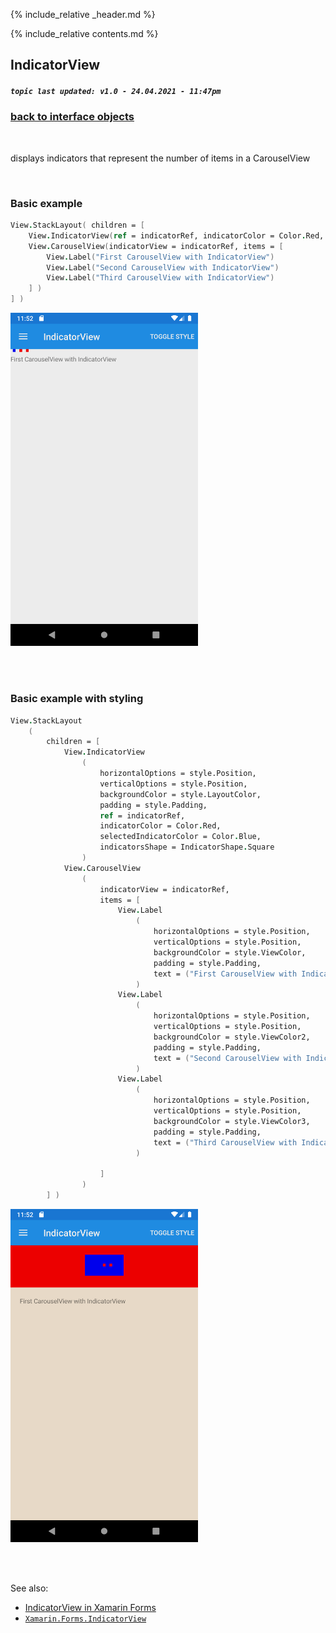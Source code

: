 {% include_relative _header.md %}

{% include_relative contents.md %}

IndicatorView
--------
##### `topic last updated: v1.0 - 24.04.2021 - 11:47pm`

### [back to interface objects](view-interface-objects.html#interface-objects)

<br />

displays indicators that represent the number of items in a CarouselView

<br /> 

### Basic example


```fsharp 
View.StackLayout( children = [
    View.IndicatorView(ref = indicatorRef, indicatorColor = Color.Red, selectedIndicatorColor = Color.Blue, indicatorsShape = IndicatorShape.Square)                    
    View.CarouselView(indicatorView = indicatorRef, items = [ 
        View.Label("First CarouselView with IndicatorView")
        View.Label("Second CarouselView with IndicatorView")
        View.Label("Third CarouselView with IndicatorView")
    ] )
] )
```

<img src="images/views/IndicatorView-adr-basic.png" width="300">

<br /> <br /> 

### Basic example with styling

```fsharp 
View.StackLayout
    ( 
        children = [
            View.IndicatorView
                (   
                    horizontalOptions = style.Position,
                    verticalOptions = style.Position,
                    backgroundColor = style.LayoutColor,
                    padding = style.Padding,  
                    ref = indicatorRef, 
                    indicatorColor = Color.Red, 
                    selectedIndicatorColor = Color.Blue, 
                    indicatorsShape = IndicatorShape.Square
                )                    
            View.CarouselView
                (
                    indicatorView = indicatorRef, 
                    items = [
                        View.Label
                            (
                                horizontalOptions = style.Position,
                                verticalOptions = style.Position,
                                backgroundColor = style.ViewColor,
                                padding = style.Padding,  
                                text = ("First CarouselView with IndicatorView")
                            )
                        View.Label
                            (
                                horizontalOptions = style.Position,
                                verticalOptions = style.Position,
                                backgroundColor = style.ViewColor2,
                                padding = style.Padding,  
                                text = ("Second CarouselView with IndicatorView")
                            )
                        View.Label
                            (
                                horizontalOptions = style.Position,
                                verticalOptions = style.Position,
                                backgroundColor = style.ViewColor3,
                                padding = style.Padding,  
                                text = ("Third CarouselView with IndicatorView")
                            )

                    ]    
                )
        ] )
```


<img src="images/views/IndicatorView-adr-styled.png" width="300">

<br /> <br /> 

See also:

* [IndicatorView in Xamarin Forms](https://docs.microsoft.com/en-us/xamarin/xamarin-forms/user-interface/IndicatorView)
* [`Xamarin.Forms.IndicatorView`](https://docs.microsoft.com/en-us/dotnet/api/Xamarin.Forms.IndicatorView)